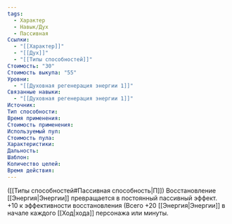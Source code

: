 ```yaml
---
tags:
  - Характер
  - Навык/Дух
  - Пассивная
Ссылки:
  - "[[Характер]]"
  - "[[Дух]]"
  - "[[Типы способностей]]"
Стоимость: "30"
Стоимость выкупа: "55"
Уровни:
  - "[[Духовная регенерация энергии 1]]"
Связанные навыки:
  - "[[Духовная регенерация энергии 1]]"
Источник:
Тип способности:
Время применения:
Стоимость применения:
Используемый пул:
Стоимость пула:
Характеристики:
Дальность:
Шаблон:
Количество целей:
Время действия:
---
```

([[Типы способностей#Пассивная способность|П]]) Восстановление [[Энергия|Энергии]] превращается в постоянный пассивный эффект. +10 к эффективности восстановления (Всего +20 [[Энергия|Энергии]]  в начале каждого [[Ход|хода]] персонажа или минуты.